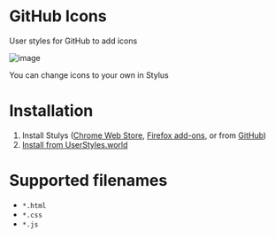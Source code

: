 # GitHub Icons
User styles for GitHub to add icons

![image](https://user-images.githubusercontent.com/61782740/223455544-c8ddb8c5-e66b-4785-98ff-49056e6c3bc5.png)

You can change icons to your own in Stylus

# Installation
1. Install Stulys ([Chrome Web Store](https://chrome.google.com/webstore/detail/stylus/clngdbkpkpeebahjckkjfobafhncgmne), [Firefox add-ons](https://addons.mozilla.org/ru/firefox/addon/styl-us/), or from [GitHub](https://github.com/openstyles/stylus))
2. [Install from UserStyles.world](https://userstyles.world/style/8856/github-icons)

# Supported filenames
* `*.html`
* `*.css`
* `*.js`
